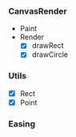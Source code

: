 ### CanvasRender
- Paint
- Render
  - [x] drawRect
  - [x] drawCircle
### Utils
- [x] Rect
- [x] Point

### Easing